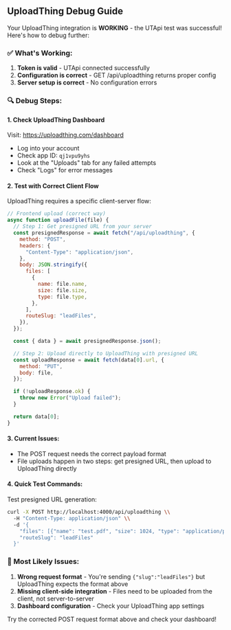 ## UploadThing Debug Guide

Your UploadThing integration is **WORKING** - the UTApi test was successful! Here's how to debug further:

### ✅ What's Working:

1. **Token is valid** - UTApi connected successfully
2. **Configuration is correct** - GET /api/uploadthing returns proper config
3. **Server setup is correct** - No configuration errors

### 🔍 Debug Steps:

#### 1. Check UploadThing Dashboard

Visit: https://uploadthing.com/dashboard

- Log into your account
- Check app ID: `qj1vpu9yhs`
- Look at the "Uploads" tab for any failed attempts
- Check "Logs" for error messages

#### 2. Test with Correct Client Flow

UploadThing requires a specific client-server flow:

```javascript
// Frontend upload (correct way)
async function uploadFile(file) {
  // Step 1: Get presigned URL from your server
  const presignedResponse = await fetch("/api/uploadthing", {
    method: "POST",
    headers: {
      "Content-Type": "application/json",
    },
    body: JSON.stringify({
      files: [
        {
          name: file.name,
          size: file.size,
          type: file.type,
        },
      ],
      routeSlug: "leadFiles",
    }),
  });

  const { data } = await presignedResponse.json();

  // Step 2: Upload directly to UploadThing with presigned URL
  const uploadResponse = await fetch(data[0].url, {
    method: "PUT",
    body: file,
  });

  if (!uploadResponse.ok) {
    throw new Error("Upload failed");
  }

  return data[0];
}
```

#### 3. Current Issues:

- The POST request needs the correct payload format
- File uploads happen in two steps: get presigned URL, then upload to UploadThing directly

#### 4. Quick Test Commands:

Test presigned URL generation:

```bash
curl -X POST http://localhost:4000/api/uploadthing \\
  -H "Content-Type: application/json" \\
  -d '{
    "files": [{"name": "test.pdf", "size": 1024, "type": "application/pdf"}],
    "routeSlug": "leadFiles"
  }'
```

### 🎯 Most Likely Issues:

1. **Wrong request format** - You're sending `{"slug":"leadFiles"}` but UploadThing expects the format above
2. **Missing client-side integration** - Files need to be uploaded from the client, not server-to-server
3. **Dashboard configuration** - Check your UploadThing app settings

Try the corrected POST request format above and check your dashboard!
